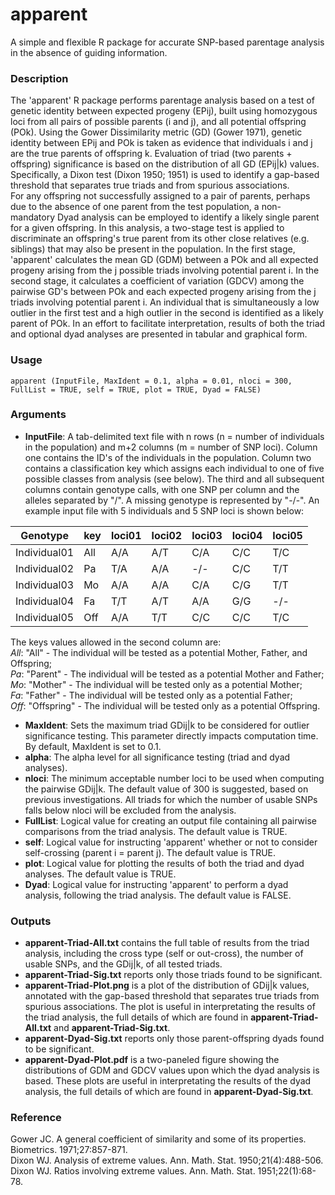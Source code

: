 # apparent
A simple and flexible R package for accurate SNP-based parentage analysis in the absence of guiding information.

### Description
The 'apparent' R package performs parentage analysis based on a test of genetic identity between expected progeny (EPij), built using homozygous loci from all pairs of possible parents (i and j), and all potential offspring (POk). Using the Gower Dissimilarity metric (GD) (Gower 1971), genetic identity between EPij and POk is taken as evidence that individuals i and j are the true parents of offspring k.  Evaluation of triad (two parents + offspring) significance is based on the distribution of all GD (EPij|k) values. Specifically, a Dixon test (Dixon 1950; 1951) is used to identify a gap-based threshold that separates true triads and from spurious associations.  
For any offspring not successfully assigned to a pair of parents, perhaps due to the absence of one parent from the test population, a non-mandatory Dyad analysis can be employed to identify a likely single parent for a given offspring. In this analysis, a two-stage test is applied to discriminate an offspring's true parent from its other close relatives (e.g. siblings) that may also be present in the population. In the first stage, 'apparent' calculates the mean GD (GDM) between a POk and all expected progeny arising from the j possible triads involving potential parent i. In the second stage, it calculates a coefficient of variation (GDCV) among the pairwise GD's between POk and each expected progeny arising from the j triads involving potential parent i. An individual that is simultaneously a low outlier in the first test and a high outlier in the second is identified as a likely parent of POk. In an effort to facilitate interpretation, results of both the triad and optional dyad analyses are presented in tabular and graphical form.

### Usage
```
apparent (InputFile, MaxIdent = 0.1, alpha = 0.01, nloci = 300, FullList = TRUE, self = TRUE, plot = TRUE, Dyad = FALSE)
```

### Arguments
- **InputFile**: A tab-delimited text file with n rows (n = number of individuals in the population) and m+2 columns (m = number of SNP loci). Column one contains the ID's of the individuals in the population. Column two contains a classification key which assigns each individual to one of five possible classes from analysis (see below). The third and all subsequent columns contain genotype calls, with one SNP per column and the alleles separated by "/". A missing genotype is represented by "-/-".  An example input file with 5 individuals and 5 SNP loci is shown below:  

|Genotype|key|loci01|loci02|loci03|loci04|loci05|
|---|---|---|---|---|---|---|
|Individual01|All|A/A|A/T|C/A|C/C|T/C|
|Individual02|Pa|T/A|A/A|-/-|C/C|T/T|
|Individual03|Mo|A/A|A/A|C/A|C/G|T/T|
|Individual04|Fa|T/T|A/T|A/A|G/G|-/-|
|Individual05|Off|A/A|T/T|C/C|C/C|T/C|

The keys values allowed in the second column are:  
*All*: "All" - The individual will be tested as a potential Mother, Father, and Offspring;  
*Pa*: "Parent" - The individual will be tested as a potential Mother and Father;  
*Mo*: "Mother" - The individual will be tested only as a potential Mother;  
*Fa*: "Father" - The individual will be tested only as a potential Father;  
*Off*: "Offspring" - The individual will be tested only as a potential Offspring.  

- **MaxIdent**: Sets the maximum triad GDij|k to be considered for outlier significance testing. This parameter directly impacts computation time. By default, MaxIdent is set to 0.1.  
- **alpha**: The alpha level for all significance testing (triad and dyad analyses).  
- **nloci**: The minimum acceptable number loci to be used when computing the pairwise GDij|k. The default value of 300 is suggested, based on previous investigations. All triads for which the number of usable SNPs falls below nloci will be excluded from the analysis.  
- **FullList**: Logical value for creating an output file containing all pairwise comparisons from the triad analysis. The default value is TRUE.  
- **self**: Logical value for instructing 'apparent' whether or not to consider self-crossing (parent i = parent j). The default value is TRUE.  
- **plot**: Logical value for plotting the results of both the triad and dyad analyses. The default value is TRUE.   
- **Dyad**: Logical value for instructing 'apparent' to perform a dyad analysis, following the triad analysis. The default value is FALSE.  

### Outputs
- **apparent-Triad-All.txt** contains the full table of results from the triad analysis, including the cross type (self or out-cross), the number of usable SNPs, and the GDij|k, of all tested triads.  
- **apparent-Triad-Sig.txt** reports only those triads found to be significant.  
- **apparent-Triad-Plot.png** is a plot of the distribution of GDij|k values, annotated with the gap-based threshold that separates true triads from spurious associations.  The plot is useful in interpretating the results of the triad analysis, the full details of which are found in **apparent-Triad-All.txt** and **apparent-Triad-Sig.txt**.  
- **apparent-Dyad-Sig.txt** reports only those parent-offspring dyads found to be significant.  
- **apparent-Dyad-Plot.pdf** is a two-paneled figure showing the distributions of GDM and GDCV values upon which the dyad analysis is based. These plots are useful in interpretating the results of the dyad analysis, the full details of which are found in **apparent-Dyad-Sig.txt**.

### Reference
Gower JC. A general coefficient of similarity and some of its properties. Biometrics. 1971;27:857-871.  
Dixon WJ. Analysis of extreme values. Ann. Math. Stat. 1950;21(4):488-506.  
Dixon WJ. Ratios involving extreme values. Ann. Math. Stat. 1951;22(1):68-78.

